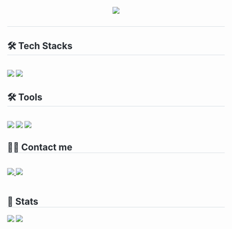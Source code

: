 <p align="center">
  <img src="https://capsule-render.vercel.app/api?type=waving&color=ee72ba&height=240&text=Seongmin's GitHub&animation=fadeIn&fontColor=ffffff&fontSize=60" />
</p>
<div style="text-align: left;">
<h2 style="border-bottom: 1px solid #d8dee4; color: #282d33;">  </h2>

<div style="font-weight: 700; font-size: 15px; text-align: left; color: #282d33;">  </div>
</div>
<div style="text-align: left;">
<h2 style="border-bottom: 1px solid #d8dee4; color: #282d33;"> 🛠️ Tech Stacks </h2> <br>
<div style="margin: ; text-align: left;" "text-align: left;"> 
<img src="https://img.shields.io/badge/Java-007396?style=for-the-badge&logo=Java&logoColor=white">
<img src="https://img.shields.io/badge/kotlin-7F52FF?style=for-the-badge&logo=kotlin&logoColor=white">
</div>
<div style="text-align: left;">
<h2 style="border-bottom: 1px solid #d8dee4; color: #282d33;"> 🛠️ Tools </h2> <br>
<div style="margin: ; text-align: left;" "text-align: left;"> 
<img src="https://img.shields.io/badge/github-181717?style=for-the-badge&logo=github&logoColor=white">
<img src="https://img.shields.io/badge/androidstudio-3DDC84?style=for-the-badge&logo=androidstudio&logoColor=white">
<img src="https://img.shields.io/badge/intellijidea-000000?style=for-the-badge&logo=intellijidea&logoColor=white">
</div>
</div>
<div style="text-align: left;">
<h2 style="border-bottom: 1px solid #d8dee4; color: #282d33;"> 🧑‍💻 Contact me </h2> <br>
<div style="text-align: left;"> <a href=https://www.instagram.com/s_minj_1111/> <img src="https://img.shields.io/badge/Instagram-E4405F?style=for-the-badge&logo=Instagram&logoColor=white&link=https://www.instagram.com/s_minj_1111/"> </a>
<a [href=mailto:arcn1345@gmail.com](mailto:href=mailto:arcn1345@gmail.com)> <img src="https://img.shields.io/badge/Gmail-EA4335?style=for-the-badge&logo=Gmail&logoColor=white&link=mailto:arcn1345@gmail.com"> </a>
</div>  <br>
<div style="text-align: left;">  </div>
</div>
<div style="text-align: left;">
<h2 style="border-bottom: 1px solid #d8dee4; color: #282d33;"> 🏅 Stats </h2> <div style="text-align: left;"> <img src="https://github-readme-stats.vercel.app/api?username=1971123-seongmin&bg_color=180,ffffff,00000000&title_color=143f4d&text_color=143f4d"
/> <img src="https://github-readme-stats.vercel.app/api/top-langs/?username=1971123-seongmin&layout=compact&bg_color=180,ffffff,00000000&title_color=143f4d&text_color=143f4d"
/> </div>
</div>
